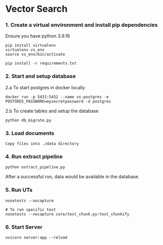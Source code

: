 # Vector Search

### 1. Create a virtual environment and install pip dependencies
Ensure you have python 3.9.16
```
pip install virtualenv
virtualenv vs_env
source vs_env/bin/activate

pip install -r requirements.txt
```

### 2. Start and setup database
2.a To start postgres in docker locally
```
docker run -p 5431:5432 --name vs-postgres -e POSTGRES_PASSWORD=mysecretpassword -d postgres
```
2.b To create tables and setup the database
```
python db_migrate.py
```

### 3. Load documents
```
Copy files into ./data directory
```

### 4. Run extract pipeline
```
python extract_pipeline.py
```
After a successful run, data would be available in the database.

### 5. Run UTs
```
nosetests --nocapture

# To run specific test
nosetests --nocapture core/test_chunk.py:test_chunkify
```

### 6. Start Server

```
uvicorn server:app --reload
```
